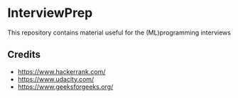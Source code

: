 # InterviewPrep
This repository contains material useful for the (ML)programming interviews 

## Credits
* https://www.hackerrank.com/
* https://www.udacity.com/
* https://www.geeksforgeeks.org/
